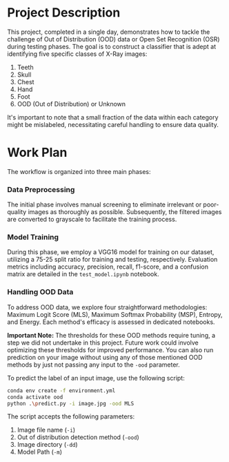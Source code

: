 # Project Description

This project, completed in a single day, demonstrates how to tackle the challenge of Out of Distribution (OOD) data or Open Set Recognition (OSR) during testing phases. The goal is to construct a classifier that is adept at identifying five specific classes of X-Ray images:
1. Teeth
2. Skull
3. Chest
4. Hand
5. Foot
6. OOD (Out of Distribution) or Unknown

It's important to note that a small fraction of the data within each category might be mislabeled, necessitating careful handling to ensure data quality.

# Work Plan

The workflow is organized into three main phases:

### Data Preprocessing

The initial phase involves manual screening to eliminate irrelevant or poor-quality images as thoroughly as possible. Subsequently, the filtered images are converted to grayscale to facilitate the training process.

### Model Training

During this phase, we employ a VGG16 model for training on our dataset, utilizing a 75-25 split ratio for training and testing, respectively. Evaluation metrics including accuracy, precision, recall, f1-score, and a confusion matrix are detailed in the `test_model.ipynb` notebook.

### Handling OOD Data

To address OOD data, we explore four straightforward methodologies: Maximum Logit Score (MLS), Maximum Softmax Probability (MSP), Entropy, and Energy. Each method's efficacy is assessed in dedicated notebooks.

**Important Note:** The thresholds for these OOD methods require tuning, a step we did not undertake in this project. Future work could involve optimizing these thresholds for improved performance.
You can also run prediction on your image without using any of those mentioned OOD methods by just not passing any input to the `-ood` parameter.

To predict the label of an input image, use the following script:

```bash
conda env create -f environment.yml
conda activate ood
python .\predict.py -i image.jpg -ood MLS
```

The script accepts the following parameters:

1. Image file name (`-i`)
2. Out of distribution detection method (`-ood`)
3. Image directory (`-dd`)
4. Model Path (`-m`)
